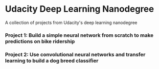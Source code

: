 # Udacity Deep Learning Nanodegree
A collection of projects from Udacity's deep learning nanodegree

### Project 1: Build a simple neural network from scratch to make predictions on bike ridership

### Project 2: Use convolutional neural networks and transfer learning to build a dog breed classifier
